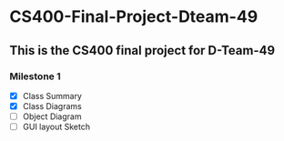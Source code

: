 # CS400-Final-Project-Dteam-49
## This is the CS400 final project for D-Team-49
### Milestone 1
- [x] Class Summary
- [x] Class Diagrams
- [ ] Object Diagram
- [ ] GUI layout Sketch
